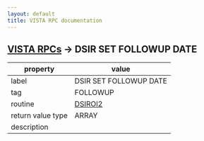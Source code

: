 ```yaml
---
layout: default
title: VISTA RPC documentation
---
```




## [VISTA RPCs](TableOfContent.md) &#8594; DSIR SET FOLLOWUP DATE 

 property | value 
--- | --- 
 label | DSIR SET FOLLOWUP DATE
 tag | FOLLOWUP
 routine | [DSIROI2](http://code.osehra.org/dox/Routine_DSIROI2_source.html)
 return value type | ARRAY
 description | 